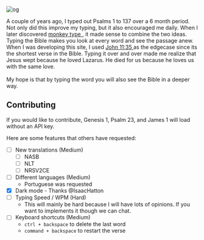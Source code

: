 
![og](https://github.com/joshuawootonn/type-the-word/assets/20950876/b74efaba-0b77-4df4-8787-e0b3caefb1fc)

  A couple of years ago, I typed out Psalms 1 to 137 over                     a 6 month period. Not only did this improve my typing,
                        but it also encouraged me daily. When I later discovered 
                        <a
                            href="https://monkeytype.com"
                        >
                            monkey type
                        </a>
                        , it made sense to combine the two ideas. Typing the
                        Bible makes you look at every word and see the passage
                        anew. When I was developing this site, I used 
                        <a
                            href="https://typetheword.site/passage/john_11:34-36"
                        >
                            John 11:35
                        </a>
                        as the edgecase since its the shortest verse in the
                        Bible. Typing it over and over made me realize that
                        Jesus wept because he loved Lazarus. He died for us
                        because he loves us with the same love.
                        <br />
                        <br />
                        My hope is that by typing the word you will also see the
                        Bible in a deeper way.



## Contributing

If you would like to contribute, Genesis 1, Psalm 23, and James 1 will load without an API key.

Here are some features that others have requested:
* [ ] New translations (Medium)
  * [ ] NASB
  * [ ] NLT
  * [ ] NRSV2CE
* [ ] Different languages (Medium) 
  * Portuguese was requested
* [x] Dark mode - Thanks @IsaacHatton
* [ ] Typing Speed / WPM (Hard)
  * This will mainly be hard because I will have lots of opinions. If you want to implements it though we can chat. 
* [ ] Keyboard shortcuts (Medium)
  * `ctrl + backspace` to delete the last word
  * `command + backspace` to restart the verse
